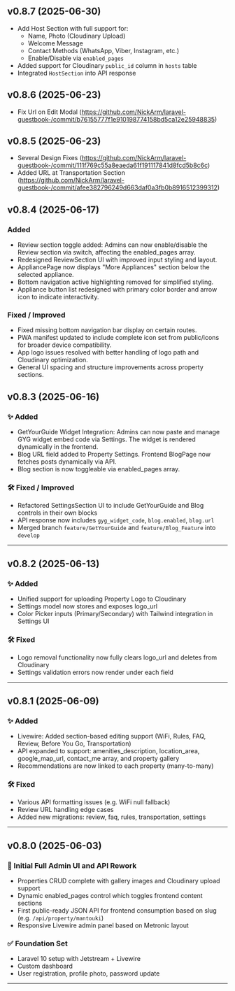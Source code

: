 ## v0.8.7 (2025-06-30)
- Add Host Section with full support for:
  - Name, Photo (Cloudinary Upload)
  - Welcome Message
  - Contact Methods (WhatsApp, Viber, Instagram, etc.)
  - Enable/Disable via `enabled_pages`
- Added support for Cloudinary `public_id` column in `hosts` table
- Integrated `HostSection` into API response

## v0.8.6 (2025-06-23)
- Fix Url on Edit Modal (https://github.com/NickArm/laravel-guestbook-/commit/b76155777f1e910198774158bd5ca12e25948835)

## v0.8.5 (2025-06-23)
- Several Design Fixes (https://github.com/NickArm/laravel-guestbook-/commit/111f769c55a8eaeda61f191117841d8fcd5b8c6c)
- Added URL at Transportation Section (https://github.com/NickArm/laravel-guestbook-/commit/afee382796249d663daf0a3fb0b8916512399312)

## v0.8.4 (2025-06-17)
### Added
- Review section toggle added: Admins can now enable/disable the Review section via switch, affecting the enabled_pages array.
- Redesigned ReviewSection UI with improved input styling and layout.
- AppliancePage now displays "More Appliances" section below the selected appliance.
- Bottom navigation active highlighting removed for simplified styling.
- Appliance button list redesigned with primary color border and arrow icon to indicate interactivity.

### Fixed / Improved
- Fixed missing bottom navigation bar display on certain routes.
- PWA manifest updated to include complete icon set from public/icons for broader device compatibility.
- App logo issues resolved with better handling of logo path and Cloudinary optimization.
- General UI spacing and structure improvements across property sections.

## v0.8.3 (2025-06-16)

### ✨ Added
- GetYourGuide Widget Integration: Admins can now paste and manage GYG widget embed code via Settings. The widget is rendered dynamically in the frontend.
- Blog URL field added to Property Settings. Frontend BlogPage now fetches posts dynamically via API. 
- Blog section is now toggleable via enabled_pages array.

### 🛠 Fixed / Improved
- Refactored SettingsSection UI to include GetYourGuide and Blog controls in their own blocks
- API response now includes `gyg_widget_code`, `blog.enabled`, `blog.url`
- Merged branch `feature/GetYourGuide` and `feature/Blog_Feature` into `develop`

---

## v0.8.2 (2025-06-13)

### ✨ Added
- Unified support for uploading Property Logo to Cloudinary
- Settings model now stores and exposes logo_url
- Color Picker inputs (Primary/Secondary) with Tailwind integration in Settings UI

### 🛠 Fixed
- Logo removal functionality now fully clears logo_url and deletes from Cloudinary
- Settings validation errors now render under each field

---

## v0.8.1 (2025-06-09)

### ✨ Added
- Livewire: Added section-based editing support (WiFi, Rules, FAQ, Review, Before You Go, Transportation)
- API expanded to support: amenities_description, location_area, google_map_url, contact_me array, and property gallery
- Recommendations are now linked to each property (many-to-many)

### 🛠 Fixed
- Various API formatting issues (e.g. WiFi null fallback)
- Review URL handling edge cases
- Added new migrations: review, faq, rules, transportation, settings

---

## v0.8.0 (2025-06-03)

### 🚀 Initial Full Admin UI and API Rework
- Properties CRUD complete with gallery images and Cloudinary upload support
- Dynamic enabled_pages control which toggles frontend content sections
- First public-ready JSON API for frontend consumption based on slug (e.g. `/api/property/mantouki`)
- Responsive Livewire admin panel based on Metronic layout

### ✅ Foundation Set
- Laravel 10 setup with Jetstream + Livewire
- Custom dashboard
- User registration, profile photo, password update

---
